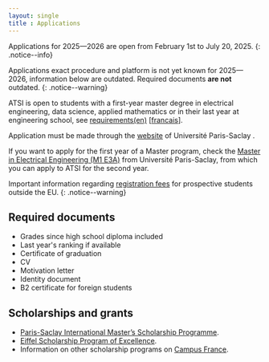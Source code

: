 ```yaml
---
layout: single
title : Applications
---
```


Applications for 2025—2026 are open from February 1st to July 20, 2025.
{: .notice--info}

Applications exact procedure and platform is not yet known for 2025—2026,
information below are outdated. Required documents **are not** outdated.
{: .notice--warning}

ATSI is open to students with a first-year master degree in electrical
engineering, data science, applied mathematics or in their last year at
engineering school, see
[requirements(en)](https://www.universite-paris-saclay.fr/en/formation/master/electronique-energie-electrique-automatique/m2-automatique-traitement-du-signal-et#modalites)
[[francais]((https://www.universite-paris-saclay.fr/formation/master/electronique-energie-electrique-automatique/m2-automatique-traitement-du-signal-et#modalites))].

Application must be made through the
[website](https://www.universite-paris-saclay.fr/admission/etre-candidat-un-master-paris-saclay)
of Université Paris-Saclay .

If you want to apply for the first year of a Master program, check the [Master
in Electrical Engineering (M1
E3A)](https://www.universite-paris-saclay.fr/formation/master/electronique-energie-electrique-automatique#mention)
from Université Paris-Saclay, from which you can apply to ATSI for the second
year.

Important information regarding [registration fees](https://www.universite-paris-saclay.fr/admission/droits-dinscription) for prospective students outside the EU.
{: .notice--warning}

## Required documents

- Grades since high school diploma included
- Last year's ranking if available
- Certificate of graduation
- CV
- Motivation letter
- Identity document
- B2 certificate for foreign students

## Scholarships and grants

- [Paris-Saclay International Master’s Scholarship Programme](https://www.universite-paris-saclay.fr/admission/bourses-et-aides-financieres/bourses-internationales-de-master).
- [Eiffel Scholarship Program of Excellence](https://www.campusfrance.org/en/eiffel-scholarship-program-of-excellence).
- Information on other scholarship programs on [Campus France](http://campusbourses.campusfrance.org/fria/bourse/#/catalog).
